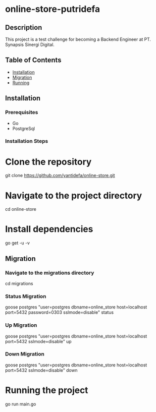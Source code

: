 # online-store-putridefa

## Description

This project is a test challenge for becoming a Backend Engineer at PT. Synapsis Sinergi Digital.

## Table of Contents

- [Installation](#installation)
- [Migration](#migration)
- [Running](#running)

## Installation


### Prerequisites

- Go
- PostgreSql

### Installation Steps

# Clone the repository
git clone https://github.com/yantidefa/online-store.git

# Navigate to the project directory
cd online-store

# Install dependencies
go get -u -v

## Migration

### Navigate to the migrations directory
cd migrations

### Status Migration
goose postgres "user=postgres dbname=online_store host=localhost port=5432 password=0303 sslmode=disable" status

### Up Migration
goose postgres "user=postgres dbname=online_store host=localhost port=5432 sslmode=disable" up

### Down Migration
goose postgres "user=postgres dbname=online_store host=localhost port=5432 sslmode=disable" down

# Running the project
go run main.go
